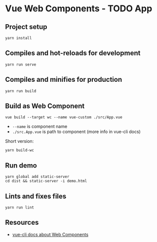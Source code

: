 # Vue Web Components - TODO App

## Project setup
```
yarn install
```

## Compiles and hot-reloads for development
```
yarn run serve
```

## Compiles and minifies for production
```
yarn run build
```

## Build as Web Component
```
vue build --target wc --name vue-custom ./src/App.vue
```
* `--name` is component name
* `./src.App.vue` is path to component (more info in vue-cli docs)

Short version:
```
yarn build-wc
```

## Run demo
```
yarn global add static-server
cd dist && static-server -i demo.html
```

## Lints and fixes files
```
yarn run lint
```

## Resources
* [vue-cli docs about Web Components](https://cli.vuejs.org/guide/build-targets.html#async-web-component)